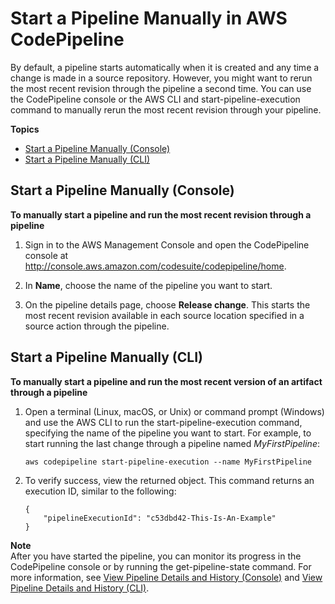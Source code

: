 # Start a Pipeline Manually in AWS CodePipeline<a name="pipelines-rerun-manually"></a>

By default, a pipeline starts automatically when it is created and any time a change is made in a source repository\. However, you might want to rerun the most recent revision through the pipeline a second time\. You can use the CodePipeline console or the AWS CLI and start\-pipeline\-execution command to manually rerun the most recent revision through your pipeline\.

**Topics**
+ [Start a Pipeline Manually \(Console\)](#pipelines-rerun-manually-console)
+ [Start a Pipeline Manually \(CLI\)](#pipelines-rerun-manually-cli)

## Start a Pipeline Manually \(Console\)<a name="pipelines-rerun-manually-console"></a>

**To manually start a pipeline and run the most recent revision through a pipeline**

1. Sign in to the AWS Management Console and open the CodePipeline console at [http://console\.aws\.amazon\.com/codesuite/codepipeline/home](http://console.aws.amazon.com/codesuite/codepipeline/home)\.

1. In **Name**, choose the name of the pipeline you want to start\. 

1. On the pipeline details page, choose **Release change**\. This starts the most recent revision available in each source location specified in a source action through the pipeline\.

## Start a Pipeline Manually \(CLI\)<a name="pipelines-rerun-manually-cli"></a>

**To manually start a pipeline and run the most recent version of an artifact through a pipeline**

1. Open a terminal \(Linux, macOS, or Unix\) or command prompt \(Windows\) and use the AWS CLI to run the start\-pipeline\-execution command, specifying the name of the pipeline you want to start\. For example, to start running the last change through a pipeline named *MyFirstPipeline*: 

   ```
   aws codepipeline start-pipeline-execution --name MyFirstPipeline
   ```

1. To verify success, view the returned object\. This command returns an execution ID, similar to the following:

   ```
   {
       "pipelineExecutionId": "c53dbd42-This-Is-An-Example"
   }
   ```
**Note**  
After you have started the pipeline, you can monitor its progress in the CodePipeline console or by running the get\-pipeline\-state command\. For more information, see [View Pipeline Details and History \(Console\)](pipelines-view-console.md) and [View Pipeline Details and History \(CLI\)](pipelines-view-cli.md)\.